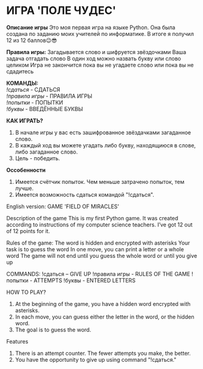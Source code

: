 # ИГРА 'ПОЛЕ ЧУДЕС'

**Описание игры**
Это моя первая игра на языке Python. Она была создана по заданию моих учителей по информатике. В итоге я получил 12 из 12 баллов😉😎

**Правила игры:**
Загадывается слово и шифруется звёздочками
Ваша задача отгадать слово
В один ход можно назвать букву или слово целиком
Игра не закончится пока вы не угадаете слово или пока вы не сдадитесь

**КОМАНДЫ:**  
*!сдаться* - СДАТЬСЯ  
*!правила игры* - ПРАВИЛА ИГРЫ  
*!попытки* - ПОПЫТКИ  
*!буквы* - ВВЕДЁННЫЕ БУКВЫ

**КАК ИГРАТЬ?**  
1. В начале игры у вас есть зашифрованное звёздачками загаданное слово.  
2. В каждый ход вы можете угадать либо букву, находящиюся в слове, либо загаданное слово.  
3. Цель - победить.

**Оссобенности**
1. Имеется счётчик попыток. Чем меньше затрачено попыток, тем лучше.
2. Имеется возможность сдаться командой "!сдаться".


English version:
GAME 'FIELD OF MIRACLES'

Description of the game
This is my first Python game. It was created according to instructions of my computer science teachers. I’ve got 12 out of 12 points for it.

Rules of the game:
The word is hidden and encrypted with asterisks
Your task is to guess the word
In one move, you can print a letter or a whole word
The game will not end until you guess the whole word or until you give up

COMMANDS:
!сдаться – GIVE UP
!правила игры - RULES OF THE GAME
!попытки - ATTEMPTS
!буквы - ENTERED LETTERS

HOW TO PLAY?
1. At the beginning of the game, you have a hidden word encrypted with asterisks.
2. In each move, you can guess either the letter in the word, or the hidden word.
3. The goal is to guess the word.

Features
1. There is an attempt counter. The fewer attempts you make, the better.
2. You have the opportunity to give up using command "!сдаться."
